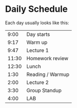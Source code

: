 # Daily Schedule

Each day usually looks like this:

<table>
  <tr>
    <td>9:00</td>
    <td>Day starts</td>
  </tr>
  <tr>
    <td>9:17</td>
    <td>Warm up</td>
  </tr>
  <tr>
    <td>9:47</td>
    <td>Lecture 1</td>
  </tr>
  <tr>
    <td>11:30</td>
    <td>Homework review</td>
  </tr>
  <tr>
    <td>12:30</td>
    <td>Lunch</td>
  </tr>
  <tr>
    <td>1:30</td>
    <td>Reading / Warmup</td>
  </tr>
  <tr>
    <td>2:00</td>
    <td>Lecture 2</td>
  </tr>
  <tr>
    <td>3:30</td>
    <td>Group Standup</td>
  </tr>
  <tr>
    <td>4:00</td>
    <td>LAB</td>
  </tr>
</table>
